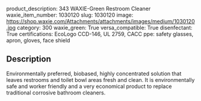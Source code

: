 product_description: 343 WAXIE-Green Restroom Cleaner
waxie_item_number: 1030120
slug: 1030120
image: https://shop.waxie.com/Attachments/attachments/images/medium/1030120.jpg
category: 300
waxie_green: True
versa_compatible: True
disenfectant: True
certifications: EcoLogo CCD-146, UL 2759, CACC
ppe: safety glasses, apron, gloves, face shield

## Description
Environmentally preferred, biobased, highly concentrated solution that leaves restrooms and toilet bowl areas fresh and clean. It is environmentally safe and worker friendly and a very economical product to replace traditional corrosive bathroom cleaners.

